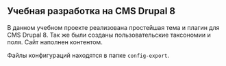 ## Учебная разработка на CMS Drupal 8

В данном учебном проекте реализована простейшая тема и плагин для CMS Drupal 8. 
Так же были созданы пользовательские таксономии и поля. Сайт наполнен контентом.

Файлы конфигураций находятся в папке `config-export`.
